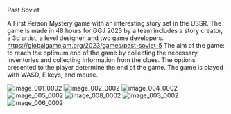 Past Soviet

A First Person Mystery game with an interesting story set in the USSR.
The game is made in 48 hours for GGJ 2023 by a team includes a story creator, a 3d artist, a level designer, and two game developers.
https://globalgamejam.org/2023/games/past-soviet-5
The aim of the game: to reach the optimum end of the game by collecting the necessary inventories and collecting information from the clues. The options presented to the player determine the end of the game.
The game is played with WASD, E keys, and mouse.

![image_001_0002](https://user-images.githubusercontent.com/88732917/235252296-e972b8b6-97f3-4d52-98ff-91f88dde0d21.jpg)
![image_002_0002](https://user-images.githubusercontent.com/88732917/235252349-703bd522-3ee2-4d86-96bc-930d5aca038d.jpg)
![image_004_0002](https://user-images.githubusercontent.com/88732917/235252377-2cbf5856-6dca-42af-8fa9-835e68aa6e9c.jpg)
![image_005_0002](https://user-images.githubusercontent.com/88732917/235252430-804b27b0-f0eb-42df-84af-754266350960.jpg)
![image_008_0002](https://user-images.githubusercontent.com/88732917/235252446-24cfbfb3-0b55-4b8a-b01e-d1d731d0bcb2.jpg)
![image_003_0002](https://user-images.githubusercontent.com/88732917/235252509-0280ee6c-5d47-4b67-8eb6-ad7b7661528c.jpg)
![image_006_0002](https://user-images.githubusercontent.com/88732917/235252570-8d63071f-a66d-4cd6-93f6-d93b7e2857f8.jpg)
